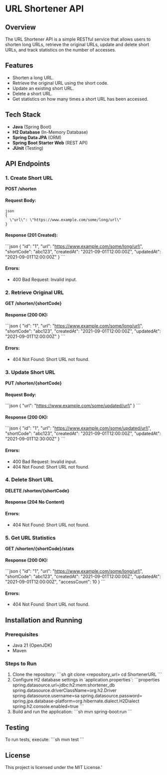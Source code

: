 # URL Shortener API
## Overview
The URL Shortener API is a simple RESTful service that allows users to shorten long URLs, retrieve the original URLs, update and delete short URLs, and track statistics on the number of accesses.

## Features
- Shorten a long URL.
- Retrieve the original URL using the short code.
- Update an existing short URL.
- Delete a short URL.
- Get statistics on how many times a short URL has been accessed.

## Tech Stack
- **Java** (Spring Boot)
- **H2 Database** (In-Memory Database)
- **Spring Data JPA** (ORM)
- **Spring Boot Starter Web** (REST API)
- **JUnit** (Testing)

## API Endpoints

### 1. Create Short URL
**POST /shorten**

#### Request Body:
```
json
{
  \"url\": \"https://www.example.com/some/long/url\"
}
```

#### Response (201 Created):
\`\`\`json
{
  \"id\": \"1\",
  \"url\": \"https://www.example.com/some/long/url\",
  \"shortCode\": \"abc123\",
  \"createdAt\": \"2021-09-01T12:00:00Z\",
  \"updatedAt\": \"2021-09-01T12:00:00Z\"
}
\`\`\`

#### Errors:
- 400 Bad Request: Invalid input.

### 2. Retrieve Original URL
**GET /shorten/{shortCode}**

#### Response (200 OK):
\`\`\`json
{
  \"id\": \"1\",
  \"url\": \"https://www.example.com/some/long/url\",
  \"shortCode\": \"abc123\",
  \"createdAt\": \"2021-09-01T12:00:00Z\",
  \"updatedAt\": \"2021-09-01T12:00:00Z\"
}
\`\`\`

#### Errors:
- 404 Not Found: Short URL not found.

### 3. Update Short URL
**PUT /shorten/{shortCode}**

#### Request Body:
\`\`\`json
{
  \"url\": \"https://www.example.com/some/updated/url\"
}
\`\`\`

#### Response (200 OK):
\`\`\`json
{
  \"id\": \"1\",
  \"url\": \"https://www.example.com/some/updated/url\",
  \"shortCode\": \"abc123\",
  \"createdAt\": \"2021-09-01T12:00:00Z\",
  \"updatedAt\": \"2021-09-01T12:30:00Z\"
}
\`\`\`

#### Errors:
- 400 Bad Request: Invalid input.
- 404 Not Found: Short URL not found.

### 4. Delete Short URL
**DELETE /shorten/{shortCode}**

#### Response (204 No Content)

#### Errors:
- 404 Not Found: Short URL not found.

### 5. Get URL Statistics
**GET /shorten/{shortCode}/stats**

#### Response (200 OK):
\`\`\`json
{
  \"id\": \"1\",
  \"url\": \"https://www.example.com/some/long/url\",
  \"shortCode\": \"abc123\",
  \"createdAt\": \"2021-09-01T12:00:00Z\",
  \"updatedAt\": \"2021-09-01T12:00:00Z\",
  \"accessCount\": 10
}
\`\`\`

#### Errors:
- 404 Not Found: Short URL not found.

## Installation and Running
### Prerequisites
- Java 21 (OpenJDK)
- Maven

### Steps to Run
1. Clone the repository:
   \`\`\`sh
   git clone <repository_url>
   cd ShortenerURL
   \`\`\`
2. Configure H2 database settings in \`application.properties\`:
   \`\`\`properties
   spring.datasource.url=jdbc:h2:mem:shortener_db
   spring.datasource.driverClassName=org.h2.Driver
   spring.datasource.username=sa
   spring.datasource.password=
   spring.jpa.database-platform=org.hibernate.dialect.H2Dialect
   spring.h2.console.enabled=true
   \`\`\`
3. Build and run the application:
   \`\`\`sh
   mvn spring-boot:run
   \`\`\`

## Testing
To run tests, execute:
\`\`\`sh
mvn test
\`\`\`

## License
This project is licensed under the MIT License.'
